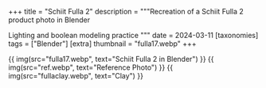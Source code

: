 +++
title = "Schiit Fulla 2"
description = """Recreation of a Schiit Fulla 2 product photo in Blender

Lighting and boolean modeling practice
"""
date = 2024-03-11
[taxonomies]
tags = ["Blender"]
[extra]
thumbnail = "fulla17.webp"
+++

{{ img(src="fulla17.webp", text="Schiit Fulla 2 in Blender") }}
{{ img(src="ref.webp", text="Reference Photo") }}
{{ img(src="fullaclay.webp", text="Clay") }}
